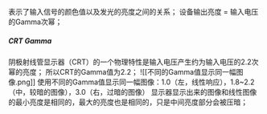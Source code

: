 表示了输入信号的颜色值以及发光的亮度之间的关系；
设备输出亮度 = 输入电压的Gamma次幂；
##### CRT Gamma
阴极射线管显示器（CRT）的一个物理特性是输入电压产生约为输入电压的2.2次幂的亮度；
所以CRT的Gamma值为2.2；
![[不同的Gamma值显示同一幅图像.png]]
使用不同的Gamma值显示同一幅图像：1.0（左，线性响应），1.8~2.2（中，较暗的图像），3.0（右，过暗的图像）
显示器显示出来的图像和线性图像的最小亮度是相同的，最大的亮度也是相同的，只是中间亮度部分会被压暗；